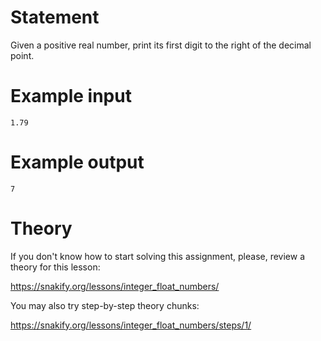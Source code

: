 # Statement

Given a positive real number, print its first digit to the right of the decimal point.

# Example input

```
1.79
```

# Example output

```
7
```

# Theory

If you don't know how to start solving this assignment, please, review a theory for this lesson:

https://snakify.org/lessons/integer_float_numbers/

You may also try step-by-step theory chunks:

https://snakify.org/lessons/integer_float_numbers/steps/1/